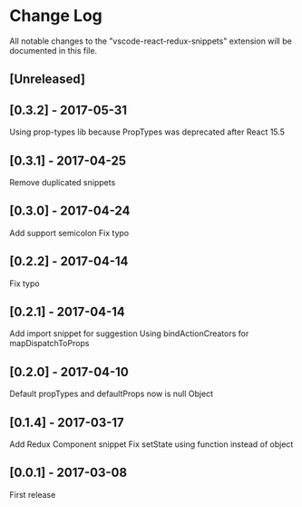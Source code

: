# Change Log
All notable changes to the "vscode-react-redux-snippets" extension will be documented in this file.

## [Unreleased]

## [0.3.2] - 2017-05-31
Using prop-types lib because PropTypes was deprecated after React 15.5

## [0.3.1] - 2017-04-25
Remove duplicated snippets

## [0.3.0] - 2017-04-24
Add support semicolon
Fix typo

## [0.2.2] - 2017-04-14
Fix typo

## [0.2.1] - 2017-04-14
Add import snippet for suggestion
Using bindActionCreators for mapDispatchToProps

## [0.2.0] - 2017-04-10
Default propTypes and defaultProps now is null Object

## [0.1.4] - 2017-03-17
Add Redux Component snippet
Fix setState using function instead of object

## [0.0.1] - 2017-03-08
First release